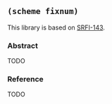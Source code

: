 
## `(scheme fixnum)`

This library is based on [SRFI-143](https://srfi.schemers.org/srfi-143/).

### Abstract

TODO

### Reference

TODO
